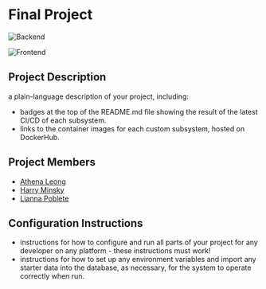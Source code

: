 # Final Project
![Backend](https://github.com/software-students-fall2023/5-final-project-liatha5/actions/workflows/backend-ci-cd.yml/badge.svg)

![Frontend](https://github.com/software-students-fall2023/5-final-project-liatha5/actions/workflows/frontend-ci-cd-deployment.yml/badge.svg)

## Project Description
a plain-language description of your project, including:
- badges at the top of the README.md file showing the result of the latest CI/CD of each subsystem.
- links to the container images for each custom subsystem, hosted on DockerHub.

## Project Members
- [Athena Leong](https://github.com/aleong2002)
- [Harry Minsky](https://github.com/hminsky2002)
- [Lianna Poblete](https://github.com/liannnaa)

## Configuration Instructions
- instructions for how to configure and run all parts of your project for any developer on any platform - these instructions must work!
- instructions for how to set up any environment variables and import any starter data into the database, as necessary, for the system to operate correctly when run.
